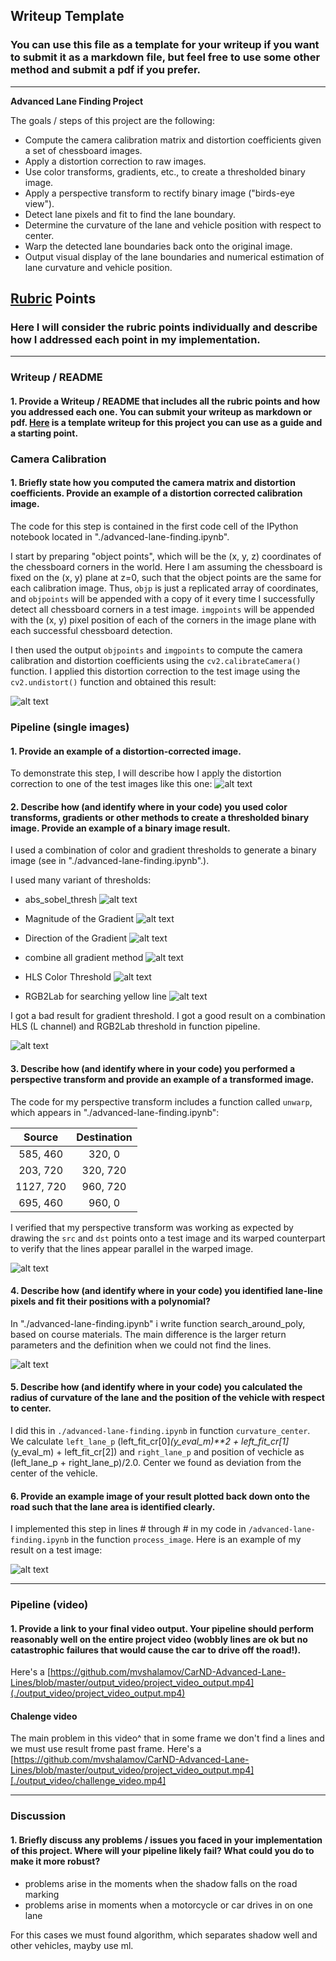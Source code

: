 ## Writeup Template

### You can use this file as a template for your writeup if you want to submit it as a markdown file, but feel free to use some other method and submit a pdf if you prefer.

---

**Advanced Lane Finding Project**

The goals / steps of this project are the following:

* Compute the camera calibration matrix and distortion coefficients given a set of chessboard images.
* Apply a distortion correction to raw images.
* Use color transforms, gradients, etc., to create a thresholded binary image.
* Apply a perspective transform to rectify binary image ("birds-eye view").
* Detect lane pixels and fit to find the lane boundary.
* Determine the curvature of the lane and vehicle position with respect to center.
* Warp the detected lane boundaries back onto the original image.
* Output visual display of the lane boundaries and numerical estimation of lane curvature and vehicle position.

[//]: # (Examples images)

[image1]: ./output_images/undistort.png "Undistorted chess"
[image2]: ./output_images/undcar.jpg "Undistorted"
[image3]: ./output_images/Unwarped.jpg "Road Transformed"
[image4]: ./output_images/result.jpg "Result"
[image8]: ./output_images/pipeline.jpg "pipeline for all images"
[image9]: ./output_images/RGB2Lab.jpg "RGB2Lab"
[image10]: ./output_images/hls_l.jpg "hls_l"
[image11]: ./output_images/gradient.jpg "gradient"
[image12]: .output_images/DIR.jpg "dir"
[image13]: ./output_images/Mag.jpg "mag"
[image14]: ./output_images/sobel.jpg "sobel"
[image15]: ./output_images/find_lines.jpg "find_lines"
[video1]: ./output_video/project_video_output.mp4 "Video"
[video2]: ./output_video/challenge_video.mp4 "Challenge video"

## [Rubric](https://review.udacity.com/#!/rubrics/571/view) Points

### Here I will consider the rubric points individually and describe how I addressed each point in my implementation.  

---

### Writeup / README

#### 1. Provide a Writeup / README that includes all the rubric points and how you addressed each one.  You can submit your writeup as markdown or pdf.  [Here](https://github.com/udacity/CarND-Advanced-Lane-Lines/blob/master/writeup_template.md) is a template writeup for this project you can use as a guide and a starting point.  

### Camera Calibration

#### 1. Briefly state how you computed the camera matrix and distortion coefficients. Provide an example of a distortion corrected calibration image.

The code for this step is contained in the first code cell of the IPython notebook located in "./advanced-lane-finding.ipynb".  

I start by preparing "object points", which will be the (x, y, z) coordinates of the chessboard corners in the world. Here I am assuming the chessboard is fixed on the (x, y) plane at z=0, such that the object points are the same for each calibration image.  Thus, `objp` is just a replicated array of coordinates, and `objpoints` will be appended with a copy of it every time I successfully detect all chessboard corners in a test image.  `imgpoints` will be appended with the (x, y) pixel position of each of the corners in the image plane with each successful chessboard detection.  

I then used the output `objpoints` and `imgpoints` to compute the camera calibration and distortion coefficients using the `cv2.calibrateCamera()` function.  I applied this distortion correction to the test image using the `cv2.undistort()` function and obtained this result: 

![alt text][image1]

### Pipeline (single images)

#### 1. Provide an example of a distortion-corrected image.

To demonstrate this step, I will describe how I apply the distortion correction to one of the test images like this one:
![alt text][image2]

#### 2. Describe how (and identify where in your code) you used color transforms, gradients or other methods to create a thresholded binary image.  Provide an example of a binary image result.

I used a combination of color and gradient thresholds to generate a binary image (see in "./advanced-lane-finding.ipynb".).

I used many variant of thresholds:
* abs_sobel_thresh
![alt text][image14]

* Magnitude of the Gradient
![alt text][image13]

* Direction of the Gradient
![alt text][image12]

* combine all gradient method
![alt text][image11]

* HLS Color Threshold
![alt text][image10]

* RGB2Lab
for searching yellow line
![alt text][image9]

I got a bad result for gradient threshold.
I got a good result on a combination HLS (L channel) and RGB2Lab threshold in function pipeline.

![alt text][image8]

#### 3. Describe how (and identify where in your code) you performed a perspective transform and provide an example of a transformed image.

The code for my perspective transform includes a function called `unwarp`, which appears in "./advanced-lane-finding.ipynb":


| Source        | Destination   | 
|:-------------:|:-------------:| 
| 585, 460      | 320, 0        | 
| 203, 720      | 320, 720      |
| 1127, 720     | 960, 720      |
| 695, 460      | 960, 0        |

I verified that my perspective transform was working as expected by drawing the `src` and `dst` points onto a test image and its warped counterpart to verify that the lines appear parallel in the warped image.

![alt text][image3]

#### 4. Describe how (and identify where in your code) you identified lane-line pixels and fit their positions with a polynomial?

In "./advanced-lane-finding.ipynb" i write function search_around_poly, based on course materials. The main difference is the larger return parameters and the definition when we could not find the lines.

![alt text][image15]

#### 5. Describe how (and identify where in your code) you calculated the radius of curvature of the lane and the position of the vehicle with respect to center.

I did this in `./advanced-lane-finding.ipynb` in function `curvature_center`. We calculate `left_lane_p` (left_fit_cr[0]*(y_eval_m)**2 + left_fit_cr[1]*(y_eval_m) + left_fit_cr[2]) and `right_lane_p` and position of vechicle as (left_lane_p + right_lane_p)/2.0. Center we found as deviation from the center of the vehicle.

#### 6. Provide an example image of your result plotted back down onto the road such that the lane area is identified clearly.

I implemented this step in lines # through # in my code in `/advanced-lane-finding.ipynb` in the function `process_image`.  Here is an example of my result on a test image:

![alt text][image4]

---

### Pipeline (video)

#### 1. Provide a link to your final video output.  Your pipeline should perform reasonably well on the entire project video (wobbly lines are ok but no catastrophic failures that would cause the car to drive off the road!).

Here's a  [https://github.com/mvshalamov/CarND-Advanced-Lane-Lines/blob/master/output_video/project_video_output.mp4](./output_video/project_video_output.mp4)

#### Chalenge video
The main problem in this video^ that in some frame we don't find a lines and we must use result frome past frame.
Here's a [https://github.com/mvshalamov/CarND-Advanced-Lane-Lines/blob/master/output_video/project_video_output.mp4][./output_video/challenge_video.mp4]

---

### Discussion

#### 1. Briefly discuss any problems / issues you faced in your implementation of this project.  Where will your pipeline likely fail?  What could you do to make it more robust?

* problems arise in the moments when the shadow falls on the road marking
* problems arise in moments when a motorcycle or car drives in on one lane

For this cases we must found algorithm, which separates shadow well and other vehicles, mayby use ml.
